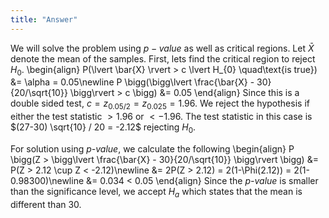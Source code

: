 ```yaml
---
title: "Answer"
---
```


We will solve the problem using $p-value$ as well as critical regions. Let $\bar{X}$ denote the mean of the samples. First, lets find the critical region to reject $H_{0}$.
\begin{align}
        P(\lvert \bar{X} \rvert > c \lvert H_{0} \quad\text{is true}) &= \alpha = 0.05\newline
        P \bigg(\bigg\lvert \frac{\bar{X} - 30}{20/\sqrt{10}} \bigg\rvert > c \bigg) &= 0.05
    \end{align}
Since this is a double sided test, $c = z_{0.05/2} = z_{0.025} = 1.96$. We reject the hypothesis if either the test statistic $> 1.96$ or $< -1.96$. The test statistic in this case is $(27-30) \sqrt{10} / 20 = -2.12$ rejecting $H_{0}$.


For solution using *p-value*, we calculate the following
\begin{align}
        P \bigg(Z > \bigg\lvert \frac{\bar{X} - 30}{20/\sqrt{10}} \bigg\rvert \bigg) &= P(Z > 2.12 \cup Z < -2.12)\newline
        &= 2P(Z > 2.12) = 2(1-\Phi(2.12)) = 2(1-0.98300)\newline
        &= 0.034 < 0.05
    \end{align}
Since the *p-value* is smaller than the significance level, we accept $H_{a}$ which states that the mean is different than $30$.
